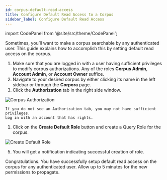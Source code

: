 ```yaml
---
id: corpus-default-read-access
title: Configure Default Read Access to a Corpus
sidebar_label: Configure Default Read Access
---
```



import CodePanel from '@site/src/theme/CodePanel';

Sometimes, you’ll want to make a corpus searchable by any authenticated user.
This guide explains how to accomplish this by setting default read access on the
corpus.

1. Make sure that you are logged in with a user having sufficient privileges to
   modify corpus authorizations. Any of the roles **Corpus Admin**,
   **Account Admin**, or **Account Owner** suffice.
2. Navigate to your desired corpus by either clicking its name in the left
   sidebar or through the **Corpora** page.
3. Click the **Authorization** tab in the right side window. 

  ![Corpus Authorization](/img/corpus_authorization_tab.png)

    If you do not see an Authorization tab, you may not have sufficient privileges. 
    Log in with an account that has rights.


1. Click on the **Create Default Role** button and create a Query Role for the
   corpus.

  ![Create Default Role](/img/create_default_role.gif)

5. You will get a notification indicating successful creation of role. 

Congratulations. You have successfully setup default read access on the corpus
for any authenticated user. Allow up to 5 minutes for the new permissions to
propagate.
